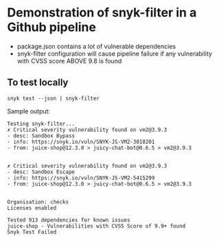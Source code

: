 # Demonstration of snyk-filter in a Github pipeline

- package.json contains a lot of vulnerable dependencies
- snyk-filter configuration will cause pipeline failure if any vulnerability with CVSS score ABOVE 9.8 is found


## To test locally

```
snyk test --json | snyk-filter
```

Sample output:

```
Testing snyk-filter...
✗ Critical severity vulnerability found on vm2@3.9.3
- desc: Sandbox Bypass
- info: https://snyk.io/vuln/SNYK-JS-VM2-3018201
- from: juice-shop@12.3.0 > juicy-chat-bot@0.6.5 > vm2@3.9.3


✗ Critical severity vulnerability found on vm2@3.9.3
- desc: Sandbox Escape
- info: https://snyk.io/vuln/SNYK-JS-VM2-5415299
- from: juice-shop@12.3.0 > juicy-chat-bot@0.6.5 > vm2@3.9.3


Organisation: checks
Licenses enabled

Tested 913 dependencies for known issues
juice-shop - Vulnerabilities with CVSS Score of 9.9+ found
Snyk Test Failed
```